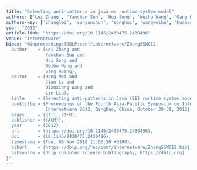 ```yaml
---
title: "Detecting anti-patterns in java ee runtime system model"
authors: ['Lei Zhang', 'Yanchun Sun', 'Hui Song', 'Weihu Wang', 'Gang Huang 0001']
authors-key: ['zhanglei', 'sunyanchun', 'songhui', 'wangweihu', 'huanggang']
year: "2012"
article-link: "https://doi.org/10.1145/2430475.2430496"
venue: "Internetware"
bibex: "@inproceedings{DBLP:conf/internetware/ZhangSSW012,
  author    = {Lei Zhang and
               Yanchun Sun and
               Hui Song and
               Weihu Wang and
               Gang Huang},
  editor    = {Hong Mei and
               Jian Lv and
               Qianxiang Wang and
               Lin Liu},
  title     = {Detecting anti-patterns in Java {EE} runtime system model},
  booktitle = {Proceedings of the Fourth Asia-Pacific Symposium on Internetware,
               Internetware 2012, QingDao, China, October 30-31, 2012},
  pages     = {21:1--21:8},
  publisher = {{ACM}},
  year      = {2012},
  url       = {https://doi.org/10.1145/2430475.2430496},
  doi       = {10.1145/2430475.2430496},
  timestamp = {Tue, 06 Nov 2018 11:06:50 +0100},
  biburl    = {https://dblp.org/rec/conf/internetware/ZhangSSW012.bib},
  bibsource = {dblp computer science bibliography, https://dblp.org}
}"
---
```

